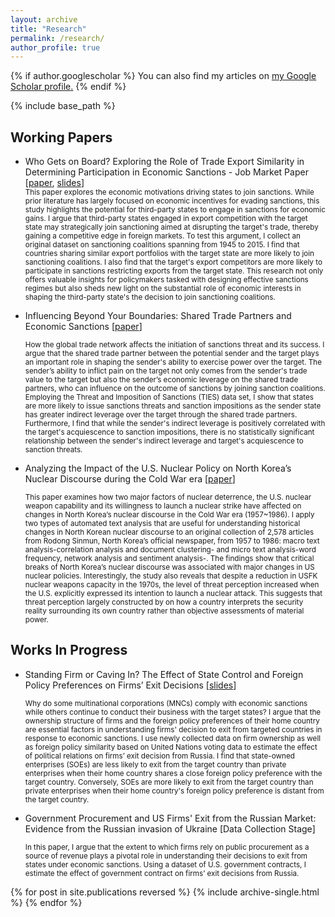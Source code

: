 ```yaml
---
layout: archive
title: "Research"
permalink: /research/
author_profile: true
---
```


{% if author.googlescholar %}
  You can also find my articles on <u><a href="{{author.googlescholar}}">my Google Scholar profile</a>.</u>
{% endif %}

{% include base_path %}
<h2>Working Papers</h2> 


<ul>
<li>Who Gets on Board? Exploring the Role of Trade Export Similarity in Determining Participation in Economic Sanctions - Job Market Paper [<a href="https://drive.google.com/file/d/1mpxQd_UWl55UzKtzsc89jLyVf1ty9EF6/preview">paper</a>, <a href="https://drive.google.com/file/d/1VQ1vC0HL5T8FK4SyAepXqi3e9e9ZyJEj/preview">slides</a>] </li>
<small> This paper explores the economic motivations driving states to join sanctions. While prior literature has largely focused on economic incentives for evading sanctions, this study highlights the potential for third-party states to engage in sanctions for economic gains. I argue that third-party states engaged in export competition with the target state may strategically join sanctioning aimed at disrupting the target's trade, thereby gaining a competitive edge in foreign markets. To test this argument, I collect an original dataset on sanctioning coalitions spanning from 1945 to 2015. I find that countries sharing similar export portfolios with the target state are more likely to join sanctioning coalitions. I also find that the target's export competitors are more likely to participate in sanctions restricting exports from the target state. This research not only offers valuable insights for policymakers tasked with designing effective sanctions regimes but also sheds new light on the substantial role of economic interests in shaping the third-party state's the decision to join sanctioning coalitions. </small>
</ul>

<ul>
<li>Influencing Beyond Your Boundaries: Shared Trade Partners and Economic Sanctions [<a href="https://drive.google.com/file/d/12-ksTmFPiWjg9MoajdUKwXARulAzlsgN/preview">paper</a>] </li>
  
<small> How the global trade network affects the initiation of sanctions threat and its success. I argue that the shared trade partner between the potential sender and the target plays an important role in shaping the sender's ability to exercise power over the target. The sender’s ability to inflict pain on the target not only comes from the sender's trade value to the target but also the sender’s economic leverage on the shared trade partners, who can influence on the outcome of sanctions by joining sanction coalitions. Employing the Threat and Imposition of Sanctions (TIES) data set, I show that states are more likely to issue sanctions threats and sanction impositions as the sender state has greater indirect leverage over the target through the shared trade partners. Furthermore, I find that while the sender's indirect leverage is positively correlated with the target's acquiescence to sanction impositions, there is no statistically significant relationship between the sender's indirect leverage and target's acquiescence to sanction threats.</small>
</ul>


<ul>
<li> Analyzing the Impact of the U.S. Nuclear Policy on North Korea’s Nuclear Discourse during the Cold War era [<a href="https://drive.google.com/file/d/18IHjOlpeKypDb8MqF2KarADwaw-UGkm5/preview">paper</a>] </li>

<small>   This paper examines how two major factors of nuclear deterrence, the U.S. nuclear weapon capability and its willingness to launch a nuclear strike have affected on changes in North Korea’s nuclear discourse in the Cold War era (1957~1986). I apply two types of automated text analysis that are useful for understanding historical changes in North Korean nuclear discourse to an original collection of 2,578 articles from Rodong Sinmun, North Korea’s official newspaper, from 1957 to 1986: macro text analysis-correlation analysis and document clustering- and micro text analysis-word frequency, network analysis and sentiment analysis-. The findings show that critical breaks of North Korea’s nuclear discourse was associated with major changes in US nuclear policies. Interestingly, the study also reveals that despite a reduction in USFK nuclear weapons capacity in the 1970s, the level of threat perception increased when the U.S. explicitly expressed its intention to launch a nuclear attack. This suggests that threat perception largely constructed by on how a country interprets the security reality surrounding its own country rather than objective assessments of material power. </small>
</ul>



<p></p>

<h2> Works In Progress </h2> 
<ul>
<li> Standing Firm or Caving In? The Effect of State Control and Foreign Policy Preferences on Firms’ Exit Decisions [<a href="https://drive.google.com/file/d/1xOYZRaVjrt_7kwlK-Z5ZLVQbAfhd_M8n/preview">slides</a>]
  
 </li>

<small> Why do some multinational corporations (MNCs) comply with economic sanctions while others continue to conduct their business with the target states? I argue that the ownership structure of firms and the foreign policy preferences of their home country are essential factors in understanding firms' decision to exit from targeted countries in response to economic sanctions. I use newly collected data on firm ownership as well as foreign policy similarity based on United Nations voting data to estimate the effect of political relations on firms’ exit decision from Russia. I find that state-owned enterprises (SOEs) are less likely to exit from the target country than private enterprises when their home country shares a close foreign policy preference with the target country. Conversely, SOEs are more likely to exit from the target country than private enterprises when their home country's foreign policy preference is distant from the target country.</small>
</ul>

<ul>
<li> Government Procurement and US Firms' Exit from the Russian Market: Evidence from the Russian invasion of Ukraine [Data Collection Stage]
 </li>

<small> In this paper, I argue that the extent to which firms rely on public procurement as a source of revenue plays a pivotal role in understanding their decisions to exit from states under economic sanctions. Using a dataset of U.S. government contracts, I estimate the effect of government contract on firms’ exit decisions from Russia.</small>

</ul>




{% for post in site.publications reversed %}
  {% include archive-single.html %}
{% endfor %}
